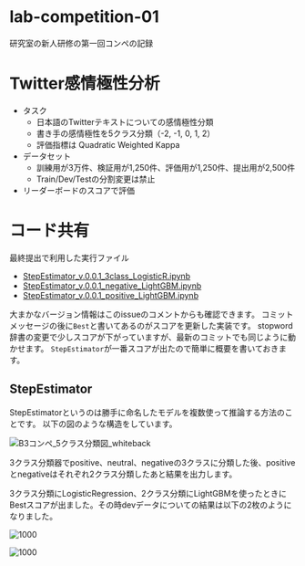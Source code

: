 # lab-competition-01
研究室の新人研修の第一回コンペの記録

# Twitter感情極性分析

- タスク
    - 日本語のTwitterテキストについての感情極性分類
    - 書き手の感情極性を5クラス分類（-2, -1, 0, 1, 2）
    - 評価指標は Quadratic Weighted Kappa
- データセット
    - 訓練用が3万件、検証用が1,250件、評価用が1,250件、提出用が2,500件
    - Train/Dev/Testの分割変更は禁止
- リーダーボードのスコアで評価

# コード共有

最終提出で利用した実行ファイル

- [StepEstimator_v.0.0.1_3class_LogisticR.ipynb](https://github.com/suzuhiki/lab-competition-01/blob/main/01/StepEstimator_v.0.0.1_3class_LogisticR.ipynb)
- [StepEstimator_v.0.0.1_negative_LightGBM.ipynb](https://github.com/suzuhiki/lab-competition-01/blob/main/01/StepEstimator_v.0.0.1_negative_LightGBM.ipynb)
- [StepEstimator_v.0.0.1_positive_LightGBM.ipynb](https://github.com/suzuhiki/lab-competition-01/blob/main/01/StepEstimator_v.0.0.1_positive_LightGBM.ipynb)

大まかなバージョン情報はこのissueのコメントからも確認できます。
コミットメッセージの後に```Best```と書いてあるのがスコアを更新した実装です。
stopword辞書の変更で少しスコアが下がっていますが、最新のコミットでも同じように動かせます。
```StepEstimator```が一番スコアが出たので簡単に概要を書いておきます。

## StepEstimator
StepEstimatorというのは勝手に命名したモデルを複数使って推論する方法のことです。
以下の図のような構造をしています。

![B3コンペ_5クラス分類図_whiteback](https://user-images.githubusercontent.com/82814541/209739575-1eae98e8-daa5-45e6-bd80-23b21a8829db.png)

3クラス分類器でpositive、neutral、negativeの3クラスに分類した後、positiveとnegativeはそれぞれ2クラス分類したあと結果を出力します。

3クラス分類にLogisticRegression、2クラス分類にLightGBMを使ったときにBestスコアが出ました。その時devデータについての結果は以下の2枚のようになりました。

![1000](https://user-images.githubusercontent.com/82814541/209740318-3b168d98-c01a-4ca1-b7c2-2a49fc8ac4dd.png)

![1000](https://user-images.githubusercontent.com/82814541/209740326-e2704fce-29bc-4440-8b96-bb9648624867.png)
